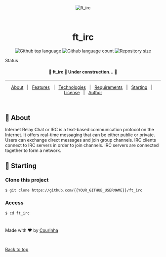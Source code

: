 <div align="center" id="top"> 
  <img src="./.github/app.gif" alt="ft_irc" />

  &#xa0;

</div>

<h1 align="center">ft_irc</h1>

<p align="center">
  <img alt="Github top language" src="https://img.shields.io/github/languages/top/Courinha768/ft_irc?color=56BEB8">

  <img alt="Github language count" src="https://img.shields.io/github/languages/count/Courinha768/ft_irc?color=56BEB8">

  <img alt="Repository size" src="https://img.shields.io/github/repo-size/Courinha768/ft_irc?color=56BEB8">

</p>

Status

<h4 align="center"> 
	🚧  ft_irc 🚀 Under construction...  🚧
</h4> 

<hr>

<p align="center">
  <a href="#dart-about">About</a> &#xa0; | &#xa0; 
  <a href="#sparkles-features">Features</a> &#xa0; | &#xa0;
  <a href="#rocket-technologies">Technologies</a> &#xa0; | &#xa0;
  <a href="#white_check_mark-requirements">Requirements</a> &#xa0; | &#xa0;
  <a href="#checkered_flag-starting">Starting</a> &#xa0; | &#xa0;
  <a href="#memo-license">License</a> &#xa0; | &#xa0;
  <a href="https://github.com/{{YOUR_GITHUB_USERNAME}}" target="_blank">Author</a>
</p>

<br>

## :dart: About ##

Internet Relay Chat or IRC is a text-based communication protocol on the Internet.
It offers real-time messaging that can be either public or private. Users can exchange direct messages and join group channels.
IRC clients connect to IRC servers in order to join channels. IRC servers are connected together to form a network.

## :checkered_flag: Starting ##

### Clone this project
```bash
$ git clone https://github.com/{{YOUR_GITHUB_USERNAME}}/ft_irc
```
### Access
```bash
$ cd ft_irc
```
#

Made with :heart: by <a href="https://github.com/Courinha768" target="_blank">Courinha</a>

&#xa0;

<a href="#top">Back to top</a>

